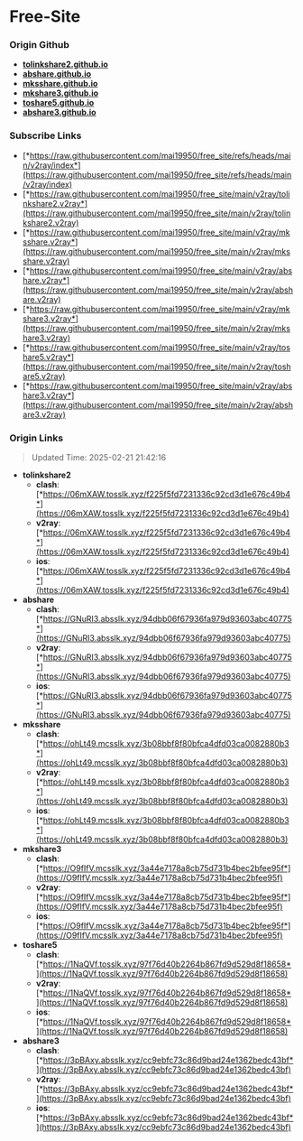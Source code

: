 # Free-Site

### Origin Github

- [**tolinkshare2.github.io**](https://github.com/tolinkshare2/tolinkshare2.github.io)
- [**abshare.github.io**](https://github.com/abshare/abshare.github.io)
- [**mksshare.github.io**](https://github.com/mksshare/mksshare.github.io)
- [**mkshare3.github.io**](https://github.com/mkshare3/mkshare3.github.io)
- [**toshare5.github.io**](https://github.com/toshare5/toshare5.github.io)
- [**abshare3.github.io**](https://github.com/abshare3/abshare3.github.io)

### Subscribe Links

- [*https://raw.githubusercontent.com/mai19950/free_site/refs/heads/main/v2ray/index*](https://raw.githubusercontent.com/mai19950/free_site/refs/heads/main/v2ray/index)
- [*https://raw.githubusercontent.com/mai19950/free_site/main/v2ray/tolinkshare2.v2ray*](https://raw.githubusercontent.com/mai19950/free_site/main/v2ray/tolinkshare2.v2ray)
- [*https://raw.githubusercontent.com/mai19950/free_site/main/v2ray/mksshare.v2ray*](https://raw.githubusercontent.com/mai19950/free_site/main/v2ray/mksshare.v2ray)
- [*https://raw.githubusercontent.com/mai19950/free_site/main/v2ray/abshare.v2ray*](https://raw.githubusercontent.com/mai19950/free_site/main/v2ray/abshare.v2ray)
- [*https://raw.githubusercontent.com/mai19950/free_site/main/v2ray/mkshare3.v2ray*](https://raw.githubusercontent.com/mai19950/free_site/main/v2ray/mkshare3.v2ray)
- [*https://raw.githubusercontent.com/mai19950/free_site/main/v2ray/toshare5.v2ray*](https://raw.githubusercontent.com/mai19950/free_site/main/v2ray/toshare5.v2ray)
- [*https://raw.githubusercontent.com/mai19950/free_site/main/v2ray/abshare3.v2ray*](https://raw.githubusercontent.com/mai19950/free_site/main/v2ray/abshare3.v2ray)

### Origin Links

> Updated Time: 2025-02-21 21:42:16

- **tolinkshare2**
  - **clash**: [*https://06mXAW.tosslk.xyz/f225f5fd7231336c92cd3d1e676c49b4*](https://06mXAW.tosslk.xyz/f225f5fd7231336c92cd3d1e676c49b4)
  - **v2ray**: [*https://06mXAW.tosslk.xyz/f225f5fd7231336c92cd3d1e676c49b4*](https://06mXAW.tosslk.xyz/f225f5fd7231336c92cd3d1e676c49b4)
  - **ios**: [*https://06mXAW.tosslk.xyz/f225f5fd7231336c92cd3d1e676c49b4*](https://06mXAW.tosslk.xyz/f225f5fd7231336c92cd3d1e676c49b4)
- **abshare**
  - **clash**: [*https://GNuRI3.absslk.xyz/94dbb06f67936fa979d93603abc40775*](https://GNuRI3.absslk.xyz/94dbb06f67936fa979d93603abc40775)
  - **v2ray**: [*https://GNuRI3.absslk.xyz/94dbb06f67936fa979d93603abc40775*](https://GNuRI3.absslk.xyz/94dbb06f67936fa979d93603abc40775)
  - **ios**: [*https://GNuRI3.absslk.xyz/94dbb06f67936fa979d93603abc40775*](https://GNuRI3.absslk.xyz/94dbb06f67936fa979d93603abc40775)
- **mksshare**
  - **clash**: [*https://ohLt49.mcsslk.xyz/3b08bbf8f80bfca4dfd03ca0082880b3*](https://ohLt49.mcsslk.xyz/3b08bbf8f80bfca4dfd03ca0082880b3)
  - **v2ray**: [*https://ohLt49.mcsslk.xyz/3b08bbf8f80bfca4dfd03ca0082880b3*](https://ohLt49.mcsslk.xyz/3b08bbf8f80bfca4dfd03ca0082880b3)
  - **ios**: [*https://ohLt49.mcsslk.xyz/3b08bbf8f80bfca4dfd03ca0082880b3*](https://ohLt49.mcsslk.xyz/3b08bbf8f80bfca4dfd03ca0082880b3)
- **mkshare3**
  - **clash**: [*https://O9fIfV.mcsslk.xyz/3a44e7178a8cb75d731b4bec2bfee95f*](https://O9fIfV.mcsslk.xyz/3a44e7178a8cb75d731b4bec2bfee95f)
  - **v2ray**: [*https://O9fIfV.mcsslk.xyz/3a44e7178a8cb75d731b4bec2bfee95f*](https://O9fIfV.mcsslk.xyz/3a44e7178a8cb75d731b4bec2bfee95f)
  - **ios**: [*https://O9fIfV.mcsslk.xyz/3a44e7178a8cb75d731b4bec2bfee95f*](https://O9fIfV.mcsslk.xyz/3a44e7178a8cb75d731b4bec2bfee95f)
- **toshare5**
  - **clash**: [*https://1NaQVf.tosslk.xyz/97f76d40b2264b867fd9d529d8f18658*](https://1NaQVf.tosslk.xyz/97f76d40b2264b867fd9d529d8f18658)
  - **v2ray**: [*https://1NaQVf.tosslk.xyz/97f76d40b2264b867fd9d529d8f18658*](https://1NaQVf.tosslk.xyz/97f76d40b2264b867fd9d529d8f18658)
  - **ios**: [*https://1NaQVf.tosslk.xyz/97f76d40b2264b867fd9d529d8f18658*](https://1NaQVf.tosslk.xyz/97f76d40b2264b867fd9d529d8f18658)
- **abshare3**
  - **clash**: [*https://3pBAxy.absslk.xyz/cc9ebfc73c86d9bad24e1362bedc43bf*](https://3pBAxy.absslk.xyz/cc9ebfc73c86d9bad24e1362bedc43bf)
  - **v2ray**: [*https://3pBAxy.absslk.xyz/cc9ebfc73c86d9bad24e1362bedc43bf*](https://3pBAxy.absslk.xyz/cc9ebfc73c86d9bad24e1362bedc43bf)
  - **ios**: [*https://3pBAxy.absslk.xyz/cc9ebfc73c86d9bad24e1362bedc43bf*](https://3pBAxy.absslk.xyz/cc9ebfc73c86d9bad24e1362bedc43bf)
